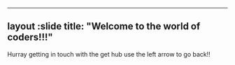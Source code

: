 ---
layout :slide
title: "Welcome to the world of coders!!!"
----
Hurray getting in touch with the get hub
use the left arrow to go back!!
